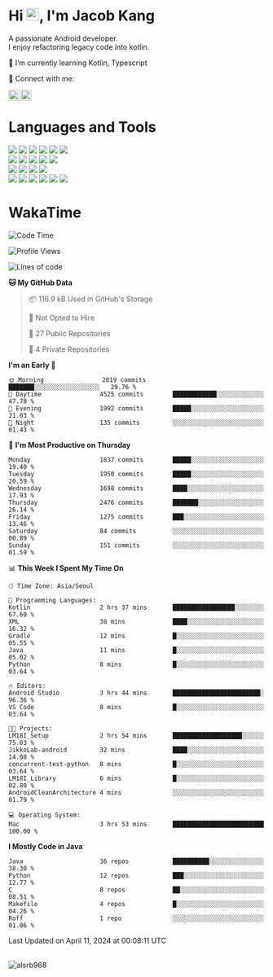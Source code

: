 # Hi <img src="https://media.giphy.com/media/hvRJCLFzcasrR4ia7z/giphy.gif" width="25px">, I'm Jacob Kang
A passionate Android developer.
</br>
I enjoy refactoring legacy code into kotlin.

🌱 I’m currently learning Kotlin, Typescript

🤝 Connect with me:

<a href="https://www.linkedin.com/in/minkyu-kang-b7477b1b2/"><img align="left" src="https://raw.githubusercontent.com/yushi1007/yushi1007/main/images/linkedin.svg" alt="Minkyu Kang | LinkedIn" width="21px"/></a>
<a href="https://www.instagram.com/_jacob_kang/"><img align="left" src="https://raw.githubusercontent.com/yushi1007/yushi1007/main/images/instagram.svg" alt="Jacob Kang | Instagram" width="21px"/></a>

</br>

# Languages and Tools

<div align="left">
<img src="https://img.shields.io/badge/java-007396?logo=java&logoColor=white"/>
<img src="https://img.shields.io/badge/kotlin-7F52FF?logo=kotlin&logoColor=white"/>
<img src="https://img.shields.io/badge/python-3776AB?logo=python&logoColor=white"/>
<img src="https://img.shields.io/badge/bash shell-4EAA25?logo=gnubash&logoColor=white"/>
<img src="https://img.shields.io/badge/c-A8B9CC?logo=c&logoColor=white"/>
<img src="https://img.shields.io/badge/c++-00599C?logo=c%2b%2b&logoColor=white"/>
</div>
<div align="left">
<img src="https://img.shields.io/badge/git-F05032?logo=git&logoColor=white"/>
<img src="https://img.shields.io/badge/github-181717?logo=github&logoColor=white"/>
<img src="https://img.shields.io/badge/mysql-4479A1?logo=mysql&logoColor=white"/>
<img src="https://img.shields.io/badge/sqlite-003B57?logo=sqlite&logoColor=white"/>
<img src="https://img.shields.io/badge/amazon AWS-232F3E?logo=amazonaws&logoColor=white"/>
</div>
<div align="left">
<img src="https://img.shields.io/badge/android-3DDC84?logo=android&logoColor=white"/>
<img src="https://img.shields.io/badge/linux-FCC624?logo=linux&logoColor=white"/>
<img src="https://img.shields.io/badge/flask-000000?logo=flask&logoColor=white"/>
<img src="https://img.shields.io/badge/arduino-00979D?logo=arduino&logoColor=white"/>
</div>
<div align="left">
<img src="https://img.shields.io/badge/slack-4A154B?logo=slack&logoColor=white"/>
<img src="https://img.shields.io/badge/notion-000000?logo=notion&logoColor=white"/>
<img src="https://img.shields.io/badge/jira-0052CC?logo=jira&logoColor=white"/>
<img src="https://img.shields.io/badge/postman-FF6C37?logo=postman&logoColor=white"/>
<img src="https://img.shields.io/badge/intellij-000000?logo=intellijidea&logoColor=white"/>
<img src="https://img.shields.io/badge/pycharm-000000?logo=pycharm&logoColor=white"/>
</div>

# WakaTime

<!--START_SECTION:waka-->
![Code Time](http://img.shields.io/badge/Code%20Time-3%2C670%20hrs%2024%20mins-blue)

![Profile Views](http://img.shields.io/badge/Profile%20Views-0-blue)

![Lines of code](https://img.shields.io/badge/From%20Hello%20World%20I%27ve%20Written-7.1%20million%20lines%20of%20code-blue)

**🐱 My GitHub Data** 

> 📦 116.9 kB Used in GitHub's Storage 
 > 
> 🚫 Not Opted to Hire
 > 
> 📜 27 Public Repositories 
 > 
> 🔑 4 Private Repositories 
 > 
**I'm an Early 🐤** 

```text
🌞 Morning                2819 commits        ███████░░░░░░░░░░░░░░░░░░   29.76 % 
🌆 Daytime                4525 commits        ████████████░░░░░░░░░░░░░   47.78 % 
🌃 Evening                1992 commits        █████░░░░░░░░░░░░░░░░░░░░   21.03 % 
🌙 Night                  135 commits         ░░░░░░░░░░░░░░░░░░░░░░░░░   01.43 % 
```
📅 **I'm Most Productive on Thursday** 

```text
Monday                   1837 commits        █████░░░░░░░░░░░░░░░░░░░░   19.40 % 
Tuesday                  1950 commits        █████░░░░░░░░░░░░░░░░░░░░   20.59 % 
Wednesday                1698 commits        ████░░░░░░░░░░░░░░░░░░░░░   17.93 % 
Thursday                 2476 commits        ███████░░░░░░░░░░░░░░░░░░   26.14 % 
Friday                   1275 commits        ███░░░░░░░░░░░░░░░░░░░░░░   13.46 % 
Saturday                 84 commits          ░░░░░░░░░░░░░░░░░░░░░░░░░   00.89 % 
Sunday                   151 commits         ░░░░░░░░░░░░░░░░░░░░░░░░░   01.59 % 
```


📊 **This Week I Spent My Time On** 

```text
🕑︎ Time Zone: Asia/Seoul

💬 Programming Languages: 
Kotlin                   2 hrs 37 mins       █████████████████░░░░░░░░   67.60 % 
XML                      38 mins             ████░░░░░░░░░░░░░░░░░░░░░   16.32 % 
Gradle                   12 mins             █░░░░░░░░░░░░░░░░░░░░░░░░   05.55 % 
Java                     11 mins             █░░░░░░░░░░░░░░░░░░░░░░░░   05.02 % 
Python                   8 mins              █░░░░░░░░░░░░░░░░░░░░░░░░   03.64 % 

🔥 Editors: 
Android Studio           3 hrs 44 mins       ████████████████████████░   96.36 % 
VS Code                  8 mins              █░░░░░░░░░░░░░░░░░░░░░░░░   03.64 % 

🐱‍💻 Projects: 
LM18I_Setup              2 hrs 54 mins       ███████████████████░░░░░░   75.03 % 
JikkoLab-android         32 mins             ████░░░░░░░░░░░░░░░░░░░░░   14.08 % 
concurrent-test-python   8 mins              █░░░░░░░░░░░░░░░░░░░░░░░░   03.64 % 
LM18I_Library            6 mins              █░░░░░░░░░░░░░░░░░░░░░░░░   02.80 % 
AndroidCleanArchitecture 4 mins              ░░░░░░░░░░░░░░░░░░░░░░░░░   01.79 % 

💻 Operating System: 
Mac                      3 hrs 53 mins       █████████████████████████   100.00 % 
```

**I Mostly Code in Java** 

```text
Java                     36 repos            ██████████░░░░░░░░░░░░░░░   38.30 % 
Python                   12 repos            ███░░░░░░░░░░░░░░░░░░░░░░   12.77 % 
C                        8 repos             ██░░░░░░░░░░░░░░░░░░░░░░░   08.51 % 
Makefile                 4 repos             █░░░░░░░░░░░░░░░░░░░░░░░░   04.26 % 
Roff                     1 repo              ░░░░░░░░░░░░░░░░░░░░░░░░░   01.06 % 
```




 Last Updated on April 11, 2024 at 00:08:11 UTC
<!--END_SECTION:waka-->

</br>

<div align="left">
<img align="left" src="https://github-readme-stats.vercel.app/api/top-langs?username=alsrb968&show_icons=true&locale=en&layout=compact&theme=dark" alt="alsrb968" />
</div>
